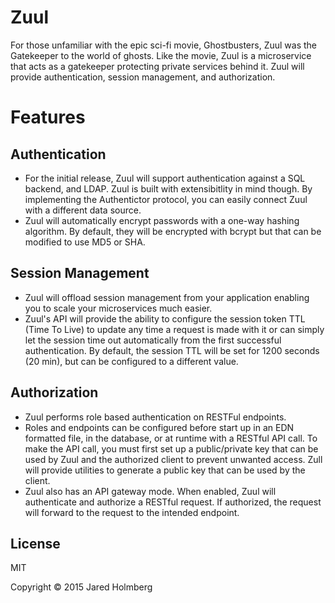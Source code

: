 # Zuul
For those unfamiliar with the epic sci-fi movie, Ghostbusters,
Zuul was the Gatekeeper to the world of ghosts. Like the movie, Zuul
is a microservice that acts as a gatekeeper protecting private services
behind it. Zuul will provide authentication, session management, and authorization.

# Features
## Authentication
- For the initial release, Zuul will support authentication against a SQL backend, and LDAP. Zuul is built with extensibitlity in mind though. By implementing the Authentictor protocol, you can easily connect Zuul with a different data source.
- Zuul will automatically encrypt passwords with a one-way hashing algorithm. By default, they will be encrypted with bcrypt but that can be modified to use MD5 or SHA.

## Session Management
- Zuul will offload session management from your application enabling you to scale your microservices much easier.
- Zuul's API will provide the ability to configure the session token TTL (Time To Live) to update any time a request is made with it or can simply let the session time out automatically from the first successful authentication. By default, the session TTL will be set for 1200 seconds (20 min), but can be configured to a different value.

## Authorization
- Zuul performs role based authentication on RESTFul endpoints.
- Roles and endpoints can be configured before start up in an EDN formatted file, in the database, or at runtime with a RESTful API call. To make the API call, you must first set up a public/private key that can be used by Zuul and the authorized client to prevent unwanted access. Zull will provide utilities to generate a public key that can be used by the client.
- Zuul also has an API gateway mode. When enabled, Zuul will authenticate and authorize
a RESTful request. If authorized, the request will forward to the request to the intended
endpoint.

## License
MIT

Copyright © 2015 Jared Holmberg
